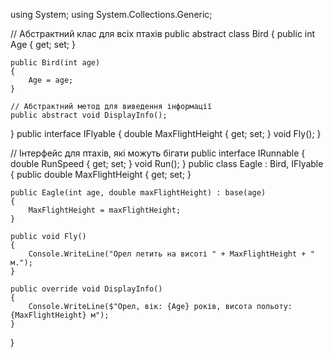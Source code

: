 using System;
using System.Collections.Generic;

// Абстрактний клас для всіх птахів
public abstract class Bird
{
    public int Age { get; set; }

    public Bird(int age)
    {
        Age = age;
    }

    // Абстрактний метод для виведення інформації
    public abstract void DisplayInfo();
}
public interface IFlyable
{
    double MaxFlightHeight { get; set; }
    void Fly();
}

// Інтерфейс для птахів, які можуть бігати
public interface IRunnable
{
    double RunSpeed { get; set; }
    void Run();
}
public class Eagle : Bird, IFlyable
{
    public double MaxFlightHeight { get; set; }

    public Eagle(int age, double maxFlightHeight) : base(age)
    {
        MaxFlightHeight = maxFlightHeight;
    }

    public void Fly()
    {
        Console.WriteLine("Орел летить на висоті " + MaxFlightHeight + " м.");
    }

    public override void DisplayInfo()
    {
        Console.WriteLine($"Орел, вік: {Age} років, висота польоту: {MaxFlightHeight} м");
    }
}
